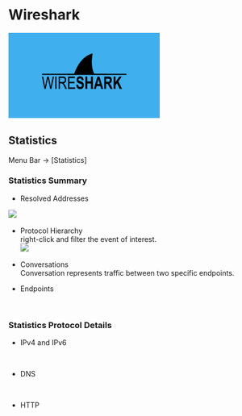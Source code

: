 # Wireshark
<img src="https://github.com/nkn-ctrl/pushtest/blob/main/wireshark-logo.png" width="300">

## Statistics
Menu Bar -> \[Statistics\]
### Statistics Summary
- Resolved Addresses
<img src="https://miro.medium.com/max/1400/0*gUDMUOL7UpGjkzj8.webp" width="500">

- Protocol Hierarchy  
  right-click and filter the event of interest.  
  <img src="https://miro.medium.com/max/1400/0*-nIkphZ2R73fXfM0.webp" width="500">

- Conversations  
  Conversation represents traffic between two specific endpoints.
  <img src="" width="">

- Endpoints
<img src="" width="">

### Statistics Protocol Details
- IPv4 and IPv6
<img src="" width="">

- DNS
<img src="" width="">

- HTTP
<img src="" width="">